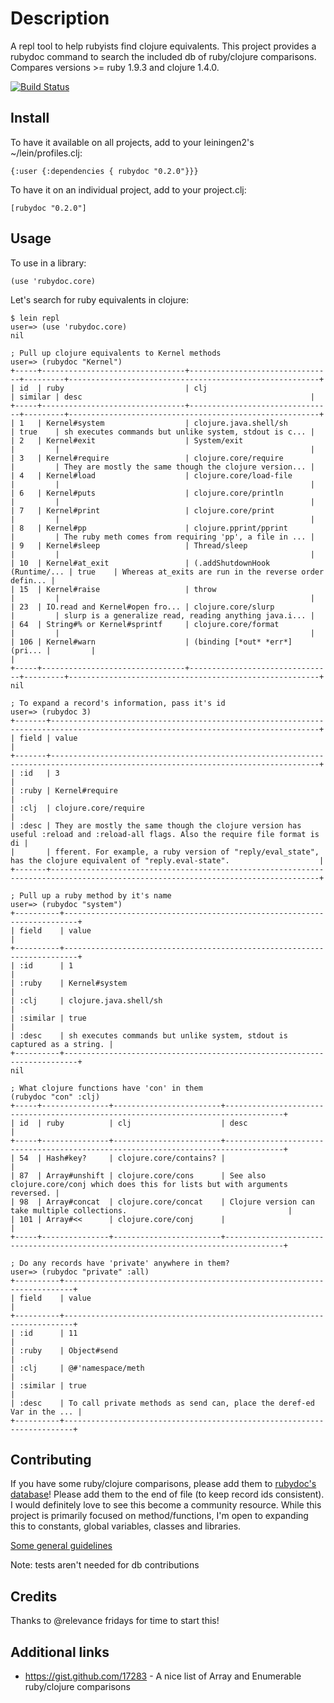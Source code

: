 # Description

A repl tool to help rubyists find clojure equivalents. This project
provides a rubydoc command to search the included db of ruby/clojure
comparisons. Compares versions >= ruby 1.9.3 and clojure 1.4.0.

[![Build Status](https://secure.travis-ci.org/cldwalker/rubydoc.png?branch=master)](http://travis-ci.org/cldwalker/rubydoc)

## Install

To have it available on all projects, add to your leiningen2's ~/lein/profiles.clj:

    {:user {:dependencies { rubydoc "0.2.0"}}}

To have it on an individual project, add to your project.clj:

    [rubydoc "0.2.0"]

## Usage

To use in a library:

    (use 'rubydoc.core)

Let's search for ruby equivalents in clojure:

    $ lein repl
    user=> (use 'rubydoc.core)
    nil

    ; Pull up clojure equivalents to Kernel methods
    user=> (rubydoc "Kernel")
    +-----+--------------------------------+--------------------------------+---------+--------------------------------------------------------+
    | id  | ruby                           | clj                            | similar | desc                                                   |
    +-----+--------------------------------+--------------------------------+---------+--------------------------------------------------------+
    | 1   | Kernel#system                  | clojure.java.shell/sh          | true    | sh executes commands but unlike system, stdout is c... |
    | 2   | Kernel#exit                    | System/exit                    |         |                                                        |
    | 3   | Kernel#require                 | clojure.core/require           |         | They are mostly the same though the clojure version... |
    | 4   | Kernel#load                    | clojure.core/load-file         |         |                                                        |
    | 6   | Kernel#puts                    | clojure.core/println           |         |                                                        |
    | 7   | Kernel#print                   | clojure.core/print             |         |                                                        |
    | 8   | Kernel#pp                      | clojure.pprint/pprint          |         | The ruby meth comes from requiring 'pp', a file in ... |
    | 9   | Kernel#sleep                   | Thread/sleep                   |         |                                                        |
    | 10  | Kernel#at_exit                 | (.addShutdownHook (Runtime/... | true    | Whereas at_exits are run in the reverse order defin... |
    | 15  | Kernel#raise                   | throw                          |         |                                                        |
    | 23  | IO.read and Kernel#open fro... | clojure.core/slurp             |         | slurp is a generalize read, reading anything java.i... |
    | 64  | String#% or Kernel#sprintf     | clojure.core/format            |         |                                                        |
    | 106 | Kernel#warn                    | (binding [*out* *err*] (pri... |         |                                                        |
    +-----+--------------------------------+--------------------------------+---------+--------------------------------------------------------+
    nil

    ; To expand a record's information, pass it's id
    user=> (rubydoc 3)
    +-------+----------------------------------------------------------------------------------------------------------------------------------+
    | field | value                                                                                                                            |
    +-------+----------------------------------------------------------------------------------------------------------------------------------+
    | :id   | 3                                                                                                                                |
    | :ruby | Kernel#require                                                                                                                   |
    | :clj  | clojure.core/require                                                                                                             |
    | :desc | They are mostly the same though the clojure version has useful :reload and :reload-all flags. Also the require file format is di |
    |       | fferent. For example, a ruby version of "reply/eval_state", has the clojure equivalent of "reply.eval-state".                    |
    +-------+----------------------------------------------------------------------------------------------------------------------------------+

    ; Pull up a ruby method by it's name
    user=> (rubydoc "system")
    +----------+-------------------------------------------------------------------------+
    | field    | value                                                                   |
    +----------+-------------------------------------------------------------------------+
    | :id      | 1                                                                       |
    | :ruby    | Kernel#system                                                           |
    | :clj     | clojure.java.shell/sh                                                   |
    | :similar | true                                                                    |
    | :desc    | sh executes commands but unlike system, stdout is captured as a string. |
    +----------+-------------------------------------------------------------------------+
    nil

    ; What clojure functions have 'con' in them
    (rubydoc "con" :clj)
    +-----+---------------+------------------------+-----------------------------------------------------------------------------------+
    | id  | ruby          | clj                    | desc                                                                              |
    +-----+---------------+------------------------+-----------------------------------------------------------------------------------+
    | 54  | Hash#key?     | clojure.core/contains? |                                                                                   |
    | 87  | Array#unshift | clojure.core/cons      | See also clojure.core/conj which does this for lists but with arguments reversed. |
    | 98  | Array#concat  | clojure.core/concat    | Clojure version can take multiple collections.                                    |
    | 101 | Array#<<      | clojure.core/conj      |                                                                                   |
    +-----+---------------+------------------------+-----------------------------------------------------------------------------------+

    ; Do any records have 'private' anywhere in them?
    user=> (rubydoc "private" :all)
    +----------+------------------------------------------------------------------------+
    | field    | value                                                                  |
    +----------+------------------------------------------------------------------------+
    | :id      | 11                                                                     |
    | :ruby    | Object#send                                                            |
    | :clj     | @#'namespace/meth                                                      |
    | :similar | true                                                                   |
    | :desc    | To call private methods as send can, place the deref-ed Var in the ... |
    +----------+------------------------------------------------------------------------+

## Contributing

If you have some ruby/clojure comparisons, please add them to [rubydoc's
database](https://github.com/cldwalker/rubydoc/blob/master/src/rubydoc/db.clj)!
Please add them to the end of file (to keep record ids consistent). I would
definitely love to see this become a community resource. While this project is
primarily focused on method/functions, I'm open to expanding this to constants,
global variables, classes and libraries.

[Some general guidelines](http://tagaholic.me/contributing.html)

Note: tests aren't needed for db contributions

## Credits
Thanks to @relevance fridays for time to start this!

## Additional links
* https://gist.github.com/17283 - A nice list of Array and Enumerable ruby/clojure comparisons
